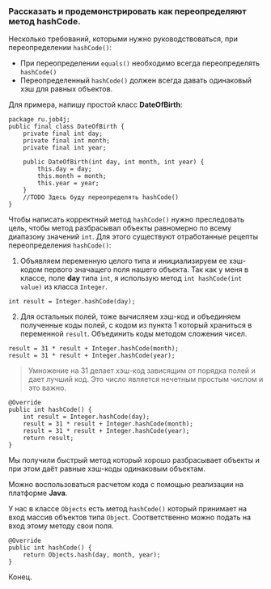 ﻿### Рассказать и продемонстрировать как переопределяют метод hashCode.

Несколько требований, которыми нужно руководствоваться, при переопределении `hashCode()`:

* При переопределении `equals()` необходимо всегда переопределять `hashCode()`
* Переопределенный `hashCode()` должен всегда давать одинаковый хэш для равных объектов.


Для примера, напишу простой класс **DateOfBirth**:
```
package ru.job4j;
public final class DateOfBirth {
    private final int day;
    private final int month;
    private final int year;
 
    public DateOfBirth(int day, int month, int year) {
        this.day = day;
        this.month = month;
        this.year = year;
    }
    //TODO Здесь буду переопределять hashCode()
}
```

Чтобы написать корректный метод `hashCode()` нужно преследовать цель, чтобы метод разбрасывал объекты  равномерно по всему диапазону значений `int`. Для этого существуют отработанные рецепты переопределения `hashCode()`:

1. Объявляем переменную целого типа и инициализируем ее хэш-кодом первого значащего поля нашего объекта. Так как у меня в классе, поле **day** типа `int`, я использую метод `int hashCode(int value)` из класса `Integer`.

```
int result = Integer.hashCode(day);
```

2. Для остальных полей, тоже вычисляем хэш-код и объединяем полученные коды полей, с кодом из пункта 1 который храниться в переменной `result`. Объединить коды методом сложения чисел. 

```
result = 31 * result + Integer.hashCode(month);
result = 31 * result + Integer.hashCode(year);
```

> Умножение на 31 делает хэш-код зависящим от порядка полей и дает лучший код. Это число является нечетным простым числом и это важно.

```
@Override
public int hashCode() {
    int result = Integer.hashCode(day);
    result = 31 * result + Integer.hashCode(month);
    result = 31 * result + Integer.hashCode(year);
    return result;
}
```
Мы получили быстрый метод который хорошо разбрасывает объекты и при этом даёт равные хэш-коды одинаковым объектам.

Можно воспользоваться расчетом кода с помощью реализации на платформе **Java**.

У нас в классе `Objects` есть метод `hashCode()` который принимает на вход массив объектов типа `Object`. Соответственно можно подать на вход этому методу свои поля.

```
@Override
public int hashCode() {
    return Objects.hash(day, month, year);
}
```

Конец.
 
